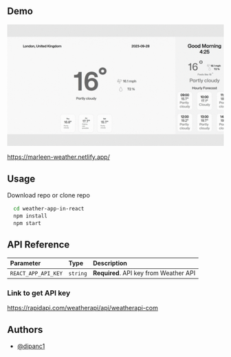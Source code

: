 
## Demo

![](gif.gif)

https://marleen-weather.netlify.app/


## Usage

Download repo or clone repo

```bash
  cd weather-app-in-react
  npm install 
  npm start
```
    
## API Reference


| Parameter | Type     | Description                |
| :-------- | :------- | :------------------------- |
| `REACT_APP_API_KEY` | `string` | **Required**. API key from Weather API |


### Link to get API key

https://rapidapi.com/weatherapi/api/weatherapi-com
## Authors

- [@dipanc1](https://github.com/dipanc1)

